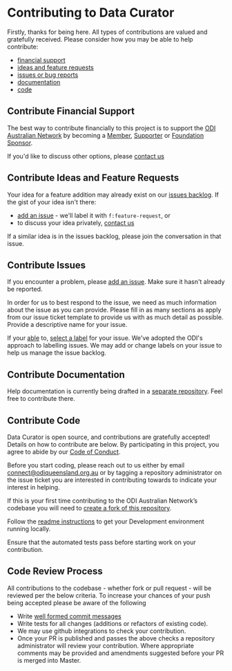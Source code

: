 # Contributing to Data Curator

Firstly, thanks for being here. All types of contributions are valued and gratefully received. Please consider how you may be able to help contribute:

- [financial support](Contribute-Financial-Support)
- [ideas and feature requests](Contribute-Ideas-and-Feature-Requests)
- [issues or bug reports](Contribute-Issues)
- [documentation](Contributing-Documentation)
- [code](Contributing-Code)

## Contribute Financial Support

The best way to contribute financially to this project is to support the [ODI Australian Network](http://queensland.theodi.org) by becoming a [Member](http://queensland.theodi.org/home/network/members/), [Supporter](http://queensland.theodi.org/home/network/supporters/) or [Foundation Sponsor](http://queensland.theodi.org/home/network/foundationsponsors/).

If you'd like to discuss other options, please [contact us](http://queensland.theodi.org/home/contact-us/)

## Contribute Ideas and Feature Requests

Your idea for a feature addition may already exist on our [ issues backlog](https://github.com/ODIQueensland/data-curator/issues). If the gist of your idea isn't there:
- [add an issue](https://github.com/ODIQueensland/data-curator/issues) - we'll label it with `f:feature-request`, or
- to discuss your idea privately, [contact us](http://queensland.theodi.org/home/contact-us/)

If a similar idea is in the issues backlog, please join the conversation in that issue.

## Contribute Issues

If you encounter a problem, please [add an issue](https://github.com/ODIQueensland/data-curator/issues). Make sure it hasn't already be reported.

In order for us to best respond to the issue, we need as much information about the issue as you can provide. Please fill in as many sections as apply from our issue ticket template to provide us with as much detail as possible. Provide a descriptive name for your issue.

If your [able](https://help.github.com/articles/applying-labels-to-issues-and-pull-requests/) to, [select a label](https://github.com/theodi/toolbox/wiki/Labels-In-Use-Across-the-ODI-Toolbox) for your issue. We've adopted the ODI's approach to labelling issues. We may add or change labels on your issue to help us manage the issue backlog.

## Contribute Documentation

Help documentation is currently being drafted in a [separate repository](https://github.com/Stephen-Gates/csv-lingo). Feel free to contribute there.

## Contribute Code
Data Curator is open source, and contributions are gratefully accepted!
Details on how to contribute are below. By participating in this project, you agree to abide by our [Code of Conduct](https://github.com/theodi/comma-chameleon/blob/master/.github/CODE_OF_CONDUCT.md).

Before you start coding, please reach out to us either by email  [connect@odiqueensland.org.au](mailto:connect@odiqueensland.org.au) or by tagging a repository administrator on the issue ticket you are interested in contributing towards to indicate your interest in helping.

If this is your first time contributing to the ODI Australian Network’s codebase you will need to [create a fork of this repository](https://help.github.com/articles/fork-a-repo/).

Follow the [readme instructions](https://github.com/ODIQueensland/data-curator#development) to get your Development environment running locally.

Ensure that the automated tests pass before starting work on your contribution.

## Code Review Process

All contributions to the codebase - whether fork or pull request - will be reviewed per the below criteria.
To increase your chances of your push being accepted please be aware of the following
- Write [well formed commit messages](http://tbaggery.com/2008/04/19/a-note-about-git-commit-messages.html)
- Write tests for all changes (additions or refactors of existing code).
- We may use github integrations to check your contribution.
- Once your PR is published and passes the above checks a repository administrator will review your contribution. Where appropriate comments may be provided and amendments suggested before your PR is merged into Master.
